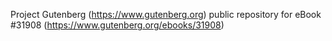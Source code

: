 Project Gutenberg (https://www.gutenberg.org) public repository for eBook #31908 (https://www.gutenberg.org/ebooks/31908)
